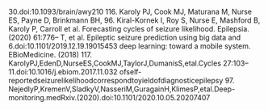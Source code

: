 30.doi:10.1093/brain/awy210 116. Karoly PJ, Cook MJ, Maturana M, Nurse ES, Payne D, Brinkmann BH,
96. Kiral-Kornek I, Roy S, Nurse E, Mashford B, Karoly P, Carroll et al. Forecasting cycles of seizure likelihood. Epilepsia. (2020) 61:776–
T, et al. Epileptic seizure prediction using big data and 6.doi:10.1101/2019.12.19.19015453
deep learning: toward a mobile system. EBioMedicine. (2018) 117. KarolyPJ,EdenD,NurseES,CookMJ,TaylorJ,DumanisS,etal.Cycles
27:103–11.doi:10.1016/j.ebiom.2017.11.032 ofself-reportedseizurelikelihoodcorrespondtoyieldofdiagnosticepilepsy
97. NejedlyP,KremenV,SladkyV,NasseriM,GuragainH,KlimesP,etal.Deep- monitoring.medRxiv.(2020).doi:10.1101/2020.10.05.20207407